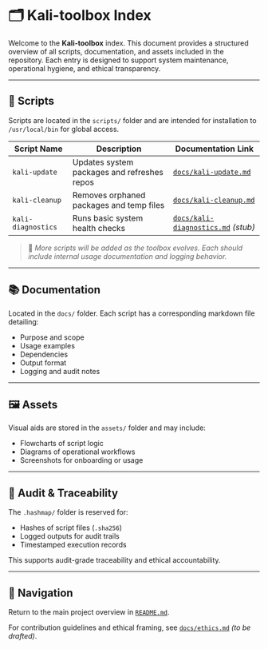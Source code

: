 # 🗂️ Kali-toolbox Index

Welcome to the **Kali-toolbox** index. This document provides a structured overview of all scripts, documentation, and assets included in the repository. Each entry is designed to support system maintenance, operational hygiene, and ethical transparency.

---

## 📜 Scripts

Scripts are located in the `scripts/` folder and are intended for installation to `/usr/local/bin` for global access.

| Script Name       | Description                                  | Documentation Link         |
|-------------------|----------------------------------------------|-----------------------------|
| `kali-update`     | Updates system packages and refreshes repos  | [`docs/kali-update.md`](docs/kali-update.md)  |
| `kali-cleanup`    | Removes orphaned packages and temp files     | [`docs/kali-cleanup.md`](docs/kali-cleanup.md)  |
| `kali-diagnostics`| Runs basic system health checks              | [`docs/kali-diagnostics.md`](docs/kali-diagnostics.md) *(stub)* |

> 📌 *More scripts will be added as the toolbox evolves. Each should include internal usage documentation and logging behavior.*

---

## 📚 Documentation

Located in the `docs/` folder. Each script has a corresponding markdown file detailing:
- Purpose and scope
- Usage examples
- Dependencies
- Output format
- Logging and audit notes

---

## 🖼️ Assets

Visual aids are stored in the `assets/` folder and may include:
- Flowcharts of script logic
- Diagrams of operational workflows
- Screenshots for onboarding or usage

---

## 🔐 Audit & Traceability

The `.hashmap/` folder is reserved for:
- Hashes of script files (`.sha256`)
- Logged outputs for audit trails
- Timestamped execution records

This supports audit-grade traceability and ethical accountability.

---

## 🧭 Navigation

Return to the main project overview in [`README.md`](README.md).

For contribution guidelines and ethical framing, see [`docs/ethics.md`](docs/ethics.md) *(to be drafted)*.
